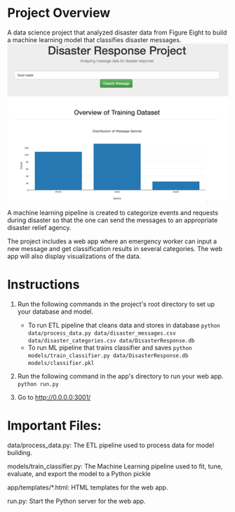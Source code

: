 # Project Overview
A data science project that analyzed disaster data from Figure Eight to build a machine learning model that classifies disaster messages.
<img src="/docs/dr.png" alt="screenshot"/>


A machine learning pipeline is created to categorize events and requests during disaster so that the one can send the messages to an appropriate disaster relief agency.

The project includes a web app where an emergency worker can input a new message and get classification results in several categories. 
The web app will also display visualizations of the data. 

# Instructions
1. Run the following commands in the project's root directory to set up your database and model.

    - To run ETL pipeline that cleans data and stores in database
        `python data/process_data.py data/disaster_messages.csv data/disaster_categories.csv data/DisasterResponse.db`
    - To run ML pipeline that trains classifier and saves
        `python models/train_classifier.py data/DisasterResponse.db models/classifier.pkl`

2. Run the following command in the app's directory to run your web app.
    `python run.py`

3. Go to http://0.0.0.0:3001/

# Important Files:

data/process_data.py: The ETL pipeline used to process data for model building.

models/train_classifier.py: The Machine Learning pipeline used to fit, tune, evaluate, and export the model to a Python pickle 

app/templates/*.html: HTML templates for the web app.

run.py: Start the Python server for the web app.

